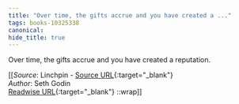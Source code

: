 ```yaml
---
title: "Over time, the gifts accrue and you have created a ..."
tags: books-10325338
canonical: 
hide_title: true
---
```


Over time, the gifts accrue and you have created a reputation.


[[_Source_: Linchpin - [Source URL](){:target="_blank"}<br>
_Author_: Seth Godin<br>
[Readwise URL](https://readwise.io/open/210672363){:target="_blank"}
::wrap]]